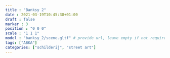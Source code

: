 ```yaml
---
title : "Banksy 2"
date : 2021-03-19T10:45:38+01:00
draft : false
marker : 3
position : "0 0 0"
scale : "1 1 1"
model : "banksy_2/scene.gltf" # provide url, leave empty if not required
tags: ["ABKA"]
categories: ["schilderij", "street art"]
---
```

